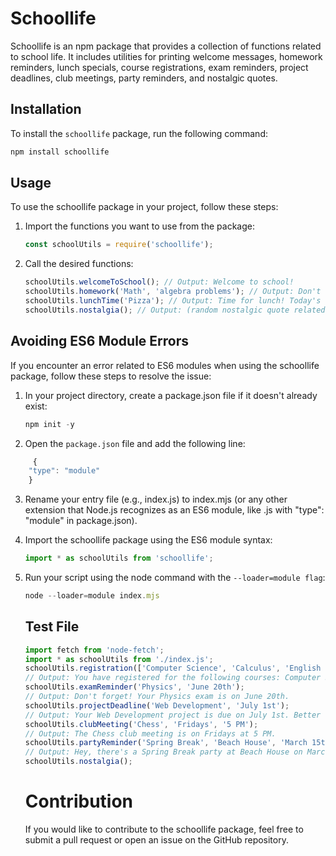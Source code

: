 # Schoollife

Schoollife is an npm package that provides a collection of functions related to school life. It includes utilities for printing welcome messages, homework reminders, lunch specials, course registrations, exam reminders, project deadlines, club meetings, party reminders, and nostalgic quotes.

## Installation

To install the `schoollife` package, run the following command:

```bash
npm install schoollife
```

 ## Usage 
To use the schoollife package in your project, follow these steps:
1. Import the functions you want to use from the package:
   ```js
   const schoolUtils = require('schoollife');
   ```
3. Call the desired functions:
      ```js
      schoolUtils.welcomeToSchool(); // Output: Welcome to school!
      schoolUtils.homework('Math', 'algebra problems'); // Output: Don't forget to do your algebra problems for Math class!
      schoolUtils.lunchTime('Pizza'); // Output: Time for lunch! Today's special is Pizza.
      schoolUtils.nostalgia(); // Output: (random nostalgic quote related to school life)
      ```
 ## Avoiding ES6 Module Errors
  If you encounter an error related to ES6 modules when using the schoollife package, follow these steps to resolve the issue:
  1. In your project directory, create a package.json file if it doesn't already exist:
     ```js
     npm init -y
     ```
  2. Open the ```package.json``` file and add the following line:
```js
     {
    "type": "module"
    }
```
3. Rename your entry file (e.g., index.js) to index.mjs (or any other extension that Node.js recognizes as an ES6 module, like .js with "type": "module" in package.json).
4. Import the schoollife package using the ES6 module syntax:
   ```js
   import * as schoolUtils from 'schoollife';
   ```
6. Run your script using the node command with the ```--loader=module flag```:
   ```js
   node --loader=module index.mjs
   ```

   ## Test File 
      ```js
      import fetch from 'node-fetch';
      import * as schoolUtils from './index.js';
      schoolUtils.registration(['Computer Science', 'Calculus', 'English Lit']);
      // Output: You have registered for the following courses: Computer Science, Calculus, English Lit
      schoolUtils.examReminder('Physics', 'June 20th');
      // Output: Don't forget! Your Physics exam is on June 20th.
      schoolUtils.projectDeadline('Web Development', 'July 1st');
      // Output: Your Web Development project is due on July 1st. Better start working on it!
      schoolUtils.clubMeeting('Chess', 'Fridays', '5 PM');
      // Output: The Chess club meeting is on Fridays at 5 PM.
      schoolUtils.partyReminder('Spring Break', 'Beach House', 'March 15th');
     // Output: Hey, there's a Spring Break party at Beach House on March 15th. Don't miss it!
      schoolUtils.nostalgia();
      ```

   # Contribution
   If you would like to contribute to the schoollife package, feel free to submit a pull request or open an issue on the GitHub repository.
